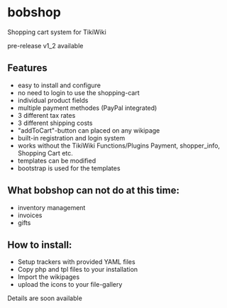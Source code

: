 # bobshop
Shopping cart system for TikiWiki

pre-release v1_2 available

## Features
- easy to install and configure
- no need to login to use the shopping-cart 
- individual product fields
- multiple payment methodes (PayPal integrated)
- 3 different tax rates
- 3 different shipping costs
- "addToCart"-button can placed on any wikipage
- built-in registration and login system
- works without the TikiWiki Functions/Plugins Payment, shopper_info, Shopping Cart etc.
- templates can be modified
- bootstrap is used for the templates

## What bobshop can not do at this time:
- inventory management
- invoices
- gifts

## How to install:
- Setup trackers with provided YAML files
- Copy php and tpl files to your installation
- Import the wikipages
- upload the icons to your file-gallery

Details are soon available
